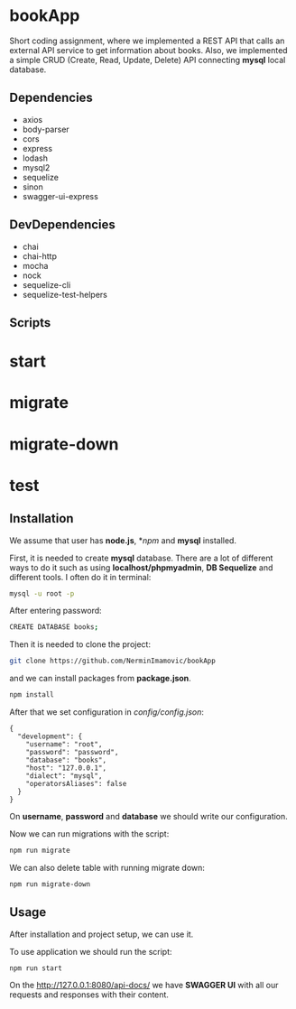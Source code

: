 # bookApp

Short coding assignment, where we implemented a REST API that calls an external API service to get information about books. Also, we implemented a simple CRUD (Create, Read, Update, Delete) API connecting **mysql** local database.

## Dependencies

* axios
* body-parser
* cors
* express
* lodash
* mysql2
* sequelize
* sinon
* swagger-ui-express

## DevDependencies

* chai
* chai-http
* mocha
* nock
* sequelize-cli
* sequelize-test-helpers

## Scripts

# start
# migrate
# migrate-down
# test

## Installation

We assume that user has **node.js**, **npm* and **mysql** installed.

First, it is needed to create **mysql** database. There are a lot of different ways to do it such as using **localhost/phpmyadmin**, **DB Sequelize** and different tools. I often do it in terminal:

```bash
mysql -u root -p
```

After entering password: 

```bash
CREATE DATABASE books;
```

Then it is needed to clone the project:

```bash
git clone https://github.com/NerminImamovic/bookApp
```

and we can install packages from **package.json**.


```bash
npm install
```

After that we set configuration in *config/config.json*:

```
{
  "development": {
    "username": "root",
    "password": "password",
    "database": "books",
    "host": "127.0.0.1",
    "dialect": "mysql",
    "operatorsAliases": false
  }
}
```

On **username**, **password** and **database** we should write our configuration.

Now we can run migrations with the script:


```bash
npm run migrate
```

We can also delete table with running migrate down:

```bash
npm run migrate-down
```


## Usage

After installation and project setup, we can use it.

To use application we should run the script:

```bash
npm run start
```

On the http://127.0.0.1:8080/api-docs/ we have **SWAGGER UI** with all our requests and responses with their content.
